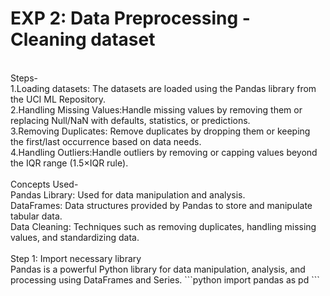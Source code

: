 # EXP 2: Data Preprocessing - Cleaning dataset
<br>
Steps-
<br>
1.Loading datasets: The datasets are loaded using the Pandas library from the UCI ML Repository.
<br>
2.Handling Missing Values:Handle missing values by removing them or replacing Null/NaN with defaults, statistics, or predictions.
<br>
3.Removing Duplicates: Remove duplicates by dropping them or keeping the first/last occurrence based on data needs.
<br>
4.Handling Outliers:Handle outliers by removing or capping values beyond the IQR range (1.5×IQR rule).
<br>
<br>
Concepts Used-
<br>
Pandas Library: Used for data manipulation and analysis.
<br>
DataFrames: Data structures provided by Pandas to store and manipulate tabular data.
<br>
Data Cleaning: Techniques such as removing duplicates, handling missing values, and standardizing data.
<br>
<br>
Step 1:  Import necessary library
<br>
Pandas is a powerful Python library for data manipulation, analysis, and processing using DataFrames and Series.
```python 
import pandas as pd
```
